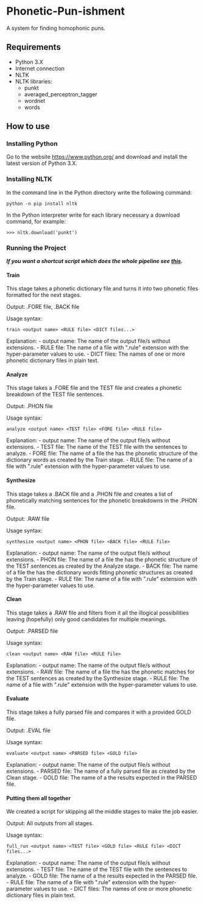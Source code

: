 # Phonetic-Pun-ishment
A system for finding homophonic puns.
## Requirements
* Python 3.X
* Internet connection
* NLTK
* NLTK libraries:
     * punkt
     * averaged_perceptron_tagger
     * wordnet
     * words
## How to use
### Installing Python
Go to the website https://www.python.org/ and download and install the latest version of Python 3.X.
### Installing NLTK
In the command line in the Python directory write the following command:
```
python -n pip install nltk
```
In the Python interpreter write for each library necessary a download command, for example:
```
>>> nltk.download('punkt')
```
### Running the Project
**_If you want a shortcut script which does the whole pipeline see [this](https://github.com/chysch/Phonetic-Pun-ishment#putting-them-all-together/)._**
#### Train
This stage takes a phonetic dictionary file and turns it into two phonetic files formatted for the next stages.

Output: .FORE file, .BACK file

Usage syntax:
```
train <output name> <RULE file> <DICT files...>
```
Explanation:
    - output name: The name of the output file/s without extensions.
    - RULE file: The name of a file with ".rule" extension with the hyper-parameter values to use.
    - DICT files: The names of one or more phonetic dictionary files in plain text.
#### Analyze
This stage takes a .FORE file and the TEST file and creates a phonetic breakdown of the TEST file sentences.

Output: .PHON file

Usage syntax:
```
analyze <output name> <TEST file> <FORE file> <RULE file>
```
Explanation:
    - output name: The name of the output file/s without extensions.
    - TEST file: The name of the TEST file with the sentences to analyze.
    - FORE file: The name of a file the has the phonetic structure of the dictionary words as created by the Train stage.
    - RULE file: The name of a file with ".rule" extension with the hyper-parameter values to use.
#### Synthesize
This stage takes a .BACK file and a .PHON file and creates a list of phonetically matching sentences for the phonetic breakdowns in the .PHON file.

Output: .RAW file

Usage syntax:
```
synthesize <output name> <PHON file> <BACK file> <RULE file>
```
Explanation:
    - output name: The name of the output file/s without extensions.
    - PHON file: The name of a file the has the phonetic structure of the TEST sentences as created by the Analyze stage.
    - BACK file: The name of a file the has the dictionary words fitting phonetic structures as created by the Train stage.
    - RULE file: The name of a file with ".rule" extension with the hyper-parameter values to use.
#### Clean
This stage takes a .RAW file and filters from it all the illogical possibilities leaving (hopefully) only good candidates for multiple meanings.

Output: .PARSED file

Usage syntax:
```
clean <output name> <RAW file> <RULE file>
```
Explanation:
    - output name: The name of the output file/s without extensions.
    - RAW file: The name of a file the has the phonetic matches for the TEST sentences as created by the Synthesize stage.
    - RULE file: The name of a file with ".rule" extension with the hyper-parameter values to use.
#### Evaluate
This stage takes a fully parsed file and compares it with a provided GOLD file.

Output: .EVAL file

Usage syntax:
```
evaluate <output name> <PARSED file> <GOLD file>
```
Explanation:
    - output name: The name of the output file/s without extensions.
    - PARSED file: The name of a fully parsed file as created by the Clean stage.
    - GOLD file: The name of a the results expected in the PARSED file.
#### Putting them all together
We created a script for skipping all the middle stages to make the job easier.

Output: All outputs from all stages.

Usage syntax:
```
full_run <output name> <TEST file> <GOLD file> <RULE file> <DICT files...>
```
Explanation:
    - output name: The name of the output file/s without extensions.
    - TEST file: The name of the TEST file with the sentences to analyze.
    - GOLD file: The name of a the results expected in the PARSED file.
    - RULE file: The name of a file with ".rule" extension with the hyper-parameter values to use.
    - DICT files: The names of one or more phonetic dictionary files in plain text.
